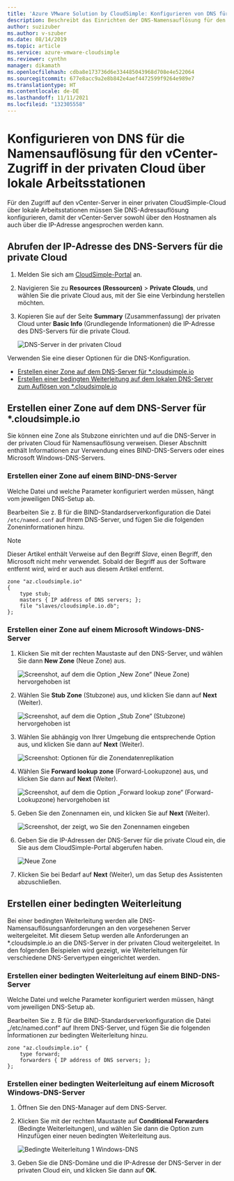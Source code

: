 ```yaml
---
title: 'Azure VMware Solution by CloudSimple: Konfigurieren von DNS für die private CloudSimple-Cloud'
description: Beschreibt das Einrichten der DNS-Namensauflösung für den Zugriff auf vCenter-Server in einer privaten CloudSimple-Cloud über lokale Arbeitsstationen.
author: suzizuber
ms.author: v-szuber
ms.date: 08/14/2019
ms.topic: article
ms.service: azure-vmware-cloudsimple
ms.reviewer: cynthn
manager: dikamath
ms.openlocfilehash: cdba8e173736d6e334485043968d708e4e522064
ms.sourcegitcommit: 677e8acc9a2e8b842e4aef4472599f9264e989e7
ms.translationtype: HT
ms.contentlocale: de-DE
ms.lasthandoff: 11/11/2021
ms.locfileid: "132305558"
---
```

# <a name="configure-dns-for-name-resolution-for-private-cloud-vcenter-access-from-on-premises-workstations"></a>Konfigurieren von DNS für die Namensauflösung für den vCenter-Zugriff in der privaten Cloud über lokale Arbeitsstationen

Für den Zugriff auf den vCenter-Server in einer privaten CloudSimple-Cloud über lokale Arbeitsstationen müssen Sie DNS-Adressauflösung konfigurieren, damit der vCenter-Server sowohl über den Hostnamen als auch über die IP-Adresse angesprochen werden kann.

## <a name="obtain-the-ip-address-of-the-dns-server-for-your-private-cloud"></a>Abrufen der IP-Adresse des DNS-Servers für die private Cloud

1. Melden Sie sich am [CloudSimple-Portal](access-cloudsimple-portal.md) an.

2. Navigieren Sie zu **Resources (Ressourcen)**  > **Private Clouds**, und wählen Sie die private Cloud aus, mit der Sie eine Verbindung herstellen möchten.

3. Kopieren Sie auf der Seite **Summary** (Zusammenfassung) der privaten Cloud unter **Basic Info** (Grundlegende Informationen) die IP-Adresse des DNS-Servers für die private Cloud.

    ![DNS-Server in der privaten Cloud](media/private-cloud-dns-server.png)


Verwenden Sie eine dieser Optionen für die DNS-Konfiguration.

* [Erstellen einer Zone auf dem DNS-Server für *.cloudsimple.io](#create-a-zone-on-a-microsoft-windows-dns-server)
* [Erstellen einer bedingten Weiterleitung auf dem lokalen DNS-Server zum Auflösen von *.cloudsimple.io](#create-a-conditional-forwarder)

## <a name="create-a-zone-on-the-dns-server-for-cloudsimpleio"></a>Erstellen einer Zone auf dem DNS-Server für *.cloudsimple.io

Sie können eine Zone als Stubzone einrichten und auf die DNS-Server in der privaten Cloud für Namensauflösung verweisen. Dieser Abschnitt enthält Informationen zur Verwendung eines BIND-DNS-Servers oder eines Microsoft Windows-DNS-Servers.

### <a name="create-a-zone-on-a-bind-dns-server"></a>Erstellen einer Zone auf einem BIND-DNS-Server

Welche Datei und welche Parameter konfiguriert werden müssen, hängt vom jeweiligen DNS-Setup ab.

Bearbeiten Sie z. B für die BIND-Standardserverkonfiguration die Datei `/etc/named.conf` auf Ihrem DNS-Server, und fügen Sie die folgenden Zoneninformationen hinzu.

> [!NOTE]
>Dieser Artikel enthält Verweise auf den Begriff *Slave*, einen Begriff, den Microsoft nicht mehr verwendet. Sobald der Begriff aus der Software entfernt wird, wird er auch aus diesem Artikel entfernt.

```
zone "az.cloudsimple.io"
{
    type stub;
    masters { IP address of DNS servers; };
    file "slaves/cloudsimple.io.db";
};
```

### <a name="create-a-zone-on-a-microsoft-windows-dns-server"></a>Erstellen einer Zone auf einem Microsoft Windows-DNS-Server

1. Klicken Sie mit der rechten Maustaste auf den DNS-Server, und wählen Sie dann **New Zone** (Neue Zone) aus. 
  
    ![Screenshot, auf dem die Option „New Zone“ (Neue Zone) hervorgehoben ist](media/DNS01.png)
2. Wählen Sie **Stub Zone** (Stubzone) aus, und klicken Sie dann auf **Next** (Weiter).

    ![Screenshot, auf dem die Option „Stub Zone“ (Stubzone) hervorgehoben ist](media/DNS02.png)
3. Wählen Sie abhängig von Ihrer Umgebung die entsprechende Option aus, und klicken Sie dann auf **Next** (Weiter).

    ![Screenshot: Optionen für die Zonendatenreplikation](media/DNS03.png)
4. Wählen Sie **Forward lookup zone** (Forward-Lookupzone) aus, und klicken Sie dann auf **Next** (Weiter).

    ![Screenshot, auf dem die Option „Forward lookup zone“ (Forward-Lookupzone) hervorgehoben ist](media/DNS01.png)
5. Geben Sie den Zonennamen ein, und klicken Sie auf **Next** (Weiter).

    ![Screenshot, der zeigt, wo Sie den Zonennamen eingeben](media/DNS05.png)
6. Geben Sie die IP-Adressen der DNS-Server für die private Cloud ein, die Sie aus dem CloudSimple-Portal abgerufen haben.

    ![Neue Zone](media/DNS06.png)
7. Klicken Sie bei Bedarf auf **Next** (Weiter), um das Setup des Assistenten abzuschließen.

## <a name="create-a-conditional-forwarder"></a>Erstellen einer bedingten Weiterleitung

Bei einer bedingten Weiterleitung werden alle DNS-Namensauflösungsanforderungen an den vorgesehenen Server weitergeleitet. Mit diesem Setup werden alle Anforderungen an *.cloudsimple.io an die DNS-Server in der privaten Cloud weitergeleitet. In den folgenden Beispielen wird gezeigt, wie Weiterleitungen für verschiedene DNS-Servertypen eingerichtet werden.

### <a name="create-a-conditional-forwarder-on-a-bind-dns-server"></a>Erstellen einer bedingten Weiterleitung auf einem BIND-DNS-Server

Welche Datei und welche Parameter konfiguriert werden müssen, hängt vom jeweiligen DNS-Setup ab.

Bearbeiten Sie z. B für die BIND-Standardserverkonfiguration die Datei „/etc/named.conf“ auf Ihrem DNS-Server, und fügen Sie die folgenden Informationen zur bedingten Weiterleitung hinzu.

```
zone "az.cloudsimple.io" {
    type forward;
    forwarders { IP address of DNS servers; };
};
```

### <a name="create-a-conditional-forwarder-on-a-microsoft-windows-dns-server"></a>Erstellen einer bedingten Weiterleitung auf einem Microsoft Windows-DNS-Server

1. Öffnen Sie den DNS-Manager auf dem DNS-Server.
2. Klicken Sie mit der rechten Maustaste auf **Conditional Forwarders** (Bedingte Weiterleitungen), und wählen Sie dann die Option zum Hinzufügen einer neuen bedingten Weiterleitung aus.

    ![Bedingte Weiterleitung 1 Windows-DNS](media/DNS08.png)
3. Geben Sie die DNS-Domäne und die IP-Adresse der DNS-Server in der privaten Cloud ein, und klicken Sie dann auf **OK**.
